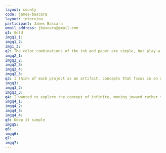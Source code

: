 ```yaml
---
layout: county 
code: james-bascara
layout: interview
participant: James Bascara
email_address: jbascara@gmail.com
q1: Gold
imgq1_1: 
imgq1_2: 
img1_3: 
q2: The color combinations of the ink and paper are simple, but play a large role in the works I make.  They provide context historically, conceptually, and symbolically.
imgq2_1: 
imgq2_2: 
imgq2_3: 
imgq2_4: 
imgq2_5: 
q3: I think of each project as an artifact, concepts that focus in on a part of a larger mythology.
imgq3: 
imgq3_2: 
imgq3_3: 
q4: I wanted to explore the concept of infinite, moving inward rather than outward, and connect it to a favorite childhood dessert.
imgq4_1: 
imgq4_2: 
imgq4_3: 
imgq4_4: 
q5: Keep it simple
imgq5: 
q6: 
imgq6: 
q7: 
imgq7: 
---
```

